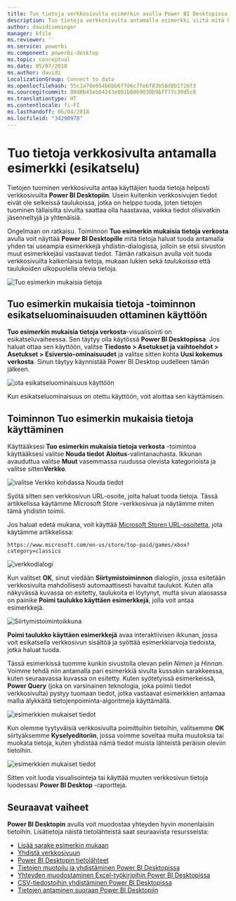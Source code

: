 ```yaml
---
title: Tuo tietoja verkkosivulta esimerkin avulla Power BI Desktopissa (esikatselu)
description: Tuo tietoja verkkosivulta antamalla esimerkki siitä mitä haluat tuoda
author: davidiseminger
manager: kfile
ms.reviewer: ''
ms.service: powerbi
ms.component: powerbi-desktop
ms.topic: conceptual
ms.date: 05/07/2018
ms.author: davidi
LocalizationGroup: Connect to data
ms.openlocfilehash: 55c1a70e054b6bb6ff06c7fe6f83b58d8b1f26f3
ms.sourcegitcommit: 80d6b45eb84243e801b60b9038b9bff77c30d5c8
ms.translationtype: HT
ms.contentlocale: fi-FI
ms.lasthandoff: 06/04/2018
ms.locfileid: "34290978"
---
```

# <a name="get-data-from-a-web-page-by-providing-an-example-preview"></a>Tuo tietoja verkkosivulta antamalla esimerkki (esikatselu)

Tietojen tuominen verkkosivulta antaa käyttäjien tuoda tietoja helposti verkkosivuilta **Power BI Desktopiin**. Usein kuitenkin verkkosivujen tiedot eivät ole selkeissä taulukoissa, jotka on helppo tuoda, joten tietojen tuominen tällaisilta sivuilta saattaa olla haastavaa, vaikka tiedot olisivatkin jäsenneltyjä ja yhtenäisiä. 

Ongelmaan on ratkaisu. Toiminnon **Tuo esimerkin mukaisia tietoja verkosta** avulla voit näyttää **Power BI Desktopille** mitä tietoja haluat tuoda antamalla yhden tai useampia esimerkkejä yhdistin-dialogissa, jolloin se etsii sivuston muut esimerkkejäsi vastaavat tiedot. Tämän ratkaisun avulla voit tuoda verkkosivuilta kaikenlaisia tietoja, mukaan lukien sekä *taulukoissa* että taulukoiden ulkopuolella olevia tietoja. 

![Tuo esimerkin mukaisia tietoja](media/desktop-connect-to-web-by-example/web-by-example_01.png)


## <a name="enabling-the-preview-feature-get-data-from-web-by-example"></a>Tuo esimerkin mukaisia tietoja -toiminnon esikatseluominaisuuden ottaminen käyttöön

**Tuo esimerkin mukaisia tietoja verkosta**-visualisointi on esikatseluvaiheessa. Sen täytyy olla käytössä **Power BI Desktopissa**. Jos haluat ottaa sen käyttöön, valitse **Tiedosto > Asetukset ja vaihtoehdot > Asetukset > Esiversio-ominaisuudet** ja valitse sitten kohta **Uusi kokemus verkosta**. Sinun täytyy käynnistää Power BI Desktop uudelleen tämän jälkeen.

![ota esikatseluominaisuus käyttöön](media/desktop-connect-to-web-by-example/web-by-example_02.png)

Kun esikatseluominaisuus on otettu käyttöön, voit aloittaa sen käyttämisen. 

## <a name="using-get-data-from-web-by-example"></a>Toiminnon Tuo esimerkin mukaisia tietoja käyttäminen

Käyttääksesi **Tuo esimerkin mukaisia tietoja verkosta** -toimintoa käyttääksesi valitse **Nouda tiedot** **Aloitus**-valintanauhasta. Ikkunan avauduttua valitse **Muut** vasemmassa ruudussa olevista kategorioista ja valitse sitten**Verkko**.

![valitse Verkko kohdassa Nouda tiedot](media/desktop-connect-to-web-by-example/web-by-example_03.png)

Syötä sitten sen verkkosivun URL-osoite, jolta haluat tuoda tietoja. Tässä artikkelissa käytämme Microsoft Store -verkkosivua ja näytämme miten tämä yhdistin toimii. 

Jos haluat edetä mukana, voit käyttää [Microsoft Storen URL-osoitetta](https://www.microsoft.com/en-us/store/top-paid/games/xbox?category=classics), jota käytämme artikkelissa:

    https://www.microsoft.com/en-us/store/top-paid/games/xbox?category=classics

![verkkodialogi](media/desktop-connect-to-web-by-example/web-by-example_04.png)

Kun valitset **OK**, sinut viedään **Siirtymistoiminnon** dialogiin, jossa esitetään verkkosivulta mahdollisesti automaattisesti havaitut taulukot. Kuten alla näkyvässä kuvassa on esitetty, taulukoita ei löytynyt, mutta sivun alaosassa on painike **Poimi taulukko käyttäen esimerkkejä**, jolla voit antaa esimerkkejä.


![Siirtymistoimintoikkuna](media/desktop-connect-to-web-by-example/web-by-example_05.png)

**Poimi taulukko käyttäen esimerkkejä** avaa interaktiivisen ikkunan, jossa voit esikatsella verkkosivun sisältöä ja syöttää esimerkkiarvoja tiedoista, jotka haluat tuoda. 

Tässä esimerkissä tuomme kunkin sivustolla olevan pelin *Nimen* ja *Hinnan*. Voimme tehdä niin antamalla pari esimerkkiä sivulta kussakin sarakkeessa, kuten seuraavassa kuvassa on esitetty. Kuten syötetyissä esimerkeissä, **Power Query** (joka on varsinainen teknologia, joka poimii tiedot verkkosivulta) pystyy tuomaan tiedot, jotka vastaavat esimerkkien antamaa mallia älykkäitä tietojenpoiminta-algoritmeja käyttämällä.

![esimerkkien mukaiset tiedot](media/desktop-connect-to-web-by-example/web-by-example_06.png)

Kun olemme tyytyväisiä verkkosivulta poimittuihin tietoihin, valitsemme **OK** siirtyäksemme **Kyselyeditoriin**, jossa voimme soveltaa muita muutoksia tai muokata tietoja, kuten yhdistää nämä tiedot muista lähteistä peräisin oleviin tietoihin.

![esimerkkien mukaiset tiedot](media/desktop-connect-to-web-by-example/web-by-example_07.png)

Sitten voit luoda visualisointeja tai käyttää muuten verkkosivun tietoja luodessasi **Power BI Desktop** -raportteja.


## <a name="next-steps"></a>Seuraavat vaiheet
**Power BI Desktopin** avulla voit muodostaa yhteyden hyvin monenlaisiin tietoihin. Lisätietoja näistä tietolähteistä saat seuraavista resursseista:

* [Lisää sarake esimerkin mukaan](desktop-add-column-from-example.md)
* [Yhdistä verkkosivuun](desktop-connect-to-web.md)
* [Power BI Desktopin tietolähteet](desktop-data-sources.md)
* [Tietojen muotoilu ja yhdistäminen Power BI Desktopissa](desktop-shape-and-combine-data.md)
* [Yhteyden muodostaminen Excel-työkirjoihin Power BI Desktopissa](desktop-connect-excel.md)   
* [CSV-tiedostoihin yhdistäminen Power BI Desktopissa](desktop-connect-csv.md)   
* [Tietojen antaminen suoraan Power BI Desktopiin](desktop-enter-data-directly-into-desktop.md)   


